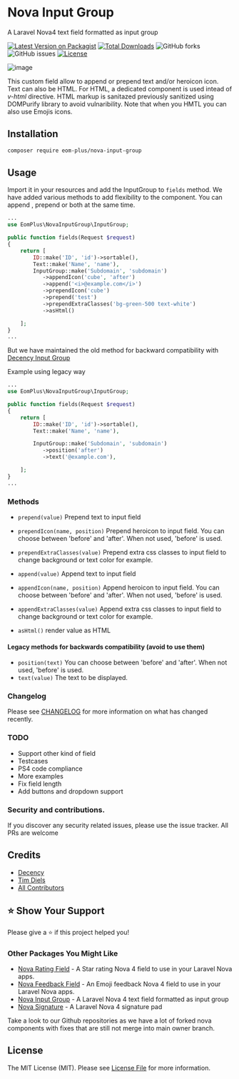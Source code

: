 # Nova Input Group

A Laravel Nova4 text field formatted as input group

[![Latest Version on Packagist](https://img.shields.io/packagist/v/operativeit/nova-input-group.svg?style=flat-square)](https://packagist.org/packages/operativeit/nova-input-group)
[![Total Downloads](https://img.shields.io/packagist/dt/operativeit/nova-input-group.svg?style=flat-square)](https://packagist.org/packages/operativeit/nova-input-group)
![GitHub forks](https://img.shields.io/github/forks/operativeit/nova-input-group)
![GitHub issues](https://img.shields.io/github/issues/operativeit/nova-input-group)
[![License](https://img.shields.io/packagist/l/operativeit/nova-input-group)](https://github.com/operativeit/nova-input-group/blob/master/LICENSE.md)

![image](https://user-images.githubusercontent.com/188766/211157697-83991d68-f727-4bdb-aa2d-4c5e784007cb.png)

This custom field allow to append or prepend text and/or heroicon icon. Text can also be HTML. 
For HTML, a dedicated component is used intead of *v-html* directive. HTML markup is sanitazed previously sanitized using DOMPurify library to avoid vulnaribility. Note that when you HMTL you can also use Emojis icons.

## Installation

```bash
composer require eom-plus/nova-input-group
```

## Usage

Import it in your resources and add the InputGroup to `fields` method.
We have added various methods to add flexibility to the component. You can append , prepend or both at the same time.

```php
...
use EomPlus\NovaInputGroup\InputGroup;

public function fields(Request $request)
{
    return [
        ID::make('ID', 'id')->sortable(),
        Text::make('Name', 'name'),
        InputGroup::make('Subdomain', 'subdomain')
           ->appendIcon('cube', 'after')
           ->append('<i>@example.com</i>')
           ->prependIcon('cube')
           ->prepend('test')
           ->prependExtraClasses('bg-green-500 text-white')
           ->asHtml()  

    ];
}
...
```


But we have maintained the old method for backward compatibility with [Decency Input Group](https://github.com/decency-be/nova-input-group)

Example using legacy way 

```php
...
use EomPlus\NovaInputGroup\InputGroup;

public function fields(Request $request)
{
    return [
        ID::make('ID', 'id')->sortable(),
        Text::make('Name', 'name'),

        InputGroup::make('Subdomain', 'subdomain')
           ->position('after')
           ->text('@example.com'),

    ];
}
...
```


### Methods


* `prepend(value)` Prepend text to input field
* `prependIcon(name, position)` Prepend heroicon to input field. You can choose between 'before' and 'after'. When not used, 'before' is used.
* `prependExtraClasses(value)` Prepend extra css classes to input field to change background or text color for example.

* `append(value)` Append text to input field
* `appendIcon(name, position)` Append heroicon to input field. You can choose between 'before' and 'after'. When not used, 'before' is used.
* `appendExtraClasses(value)` Append extra css classes to input field to change background or text color for example.

* `asHtml()` render value as HTML

#### Legacy methods for backwards compatibility (avoid to use them)
* `position(text)` You can choose between 'before' and 'after'. When not used, 'before' is used.
* `text(value)` The text to be displayed.

### Changelog

Please see [CHANGELOG](CHANGELOG.md) for more information on what has changed recently.

### TODO

* Support other kind of field
* Testcases 
* PS4 code compliance
* More examples
* Fix field length
* Add buttons and dropdown support

### Security and contributions.

If you discover any security related issues, please use the issue tracker. All PRs are welcome

## Credits

- [Decency](https://github.com/decency-be)
- [Tim Diels](https://github.com/timdiels1)
- [All Contributors](../../contributors)

## ⭐️ Show Your Support

Please give a ⭐️ if this project helped you!

### Other Packages You Might Like

- [Nova Rating Field](https://github.com/operativeit/nova-rating-field) - A Star rating Nova 4 field to use in your Laravel Nova apps.
- [Nova Feedback Field](https://github.com/operativeit/nova-feedback-field) - An Emoji feedback Nova 4 field to use in your Laravel Nova apps.
- [Nova Input Group](https://github.com/operativeit/nova-input-group) - A Laravel Nova 4 text field formatted as input group
- [Nova Signature](https://github.com/operativeit/nova-signature) - A Laravel Nova 4 signature pad
 
Take a look to our Github repositories as we have a lot of forked nova components with fixes that are still not merge into main owner branch.

## License

The MIT License (MIT). Please see [License File](https://raw.githubusercontent.com/dcasia/nova-welcome-card/master/LICENSE) for more information.
